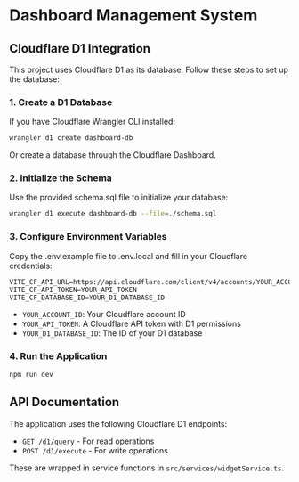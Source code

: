 # Dashboard Management System

## Cloudflare D1 Integration

This project uses Cloudflare D1 as its database. Follow these steps to set up the database:

### 1. Create a D1 Database

If you have Cloudflare Wrangler CLI installed:

```bash
wrangler d1 create dashboard-db
```

Or create a database through the Cloudflare Dashboard.

### 2. Initialize the Schema

Use the provided schema.sql file to initialize your database:

```bash
wrangler d1 execute dashboard-db --file=./schema.sql
```

### 3. Configure Environment Variables

Copy the .env.example file to .env.local and fill in your Cloudflare credentials:

```
VITE_CF_API_URL=https://api.cloudflare.com/client/v4/accounts/YOUR_ACCOUNT_ID
VITE_CF_API_TOKEN=YOUR_API_TOKEN
VITE_CF_DATABASE_ID=YOUR_D1_DATABASE_ID
```

- `YOUR_ACCOUNT_ID`: Your Cloudflare account ID
- `YOUR_API_TOKEN`: A Cloudflare API token with D1 permissions
- `YOUR_D1_DATABASE_ID`: The ID of your D1 database

### 4. Run the Application

```bash
npm run dev
```

## API Documentation

The application uses the following Cloudflare D1 endpoints:

- `GET /d1/query` - For read operations
- `POST /d1/execute` - For write operations

These are wrapped in service functions in `src/services/widgetService.ts`.
